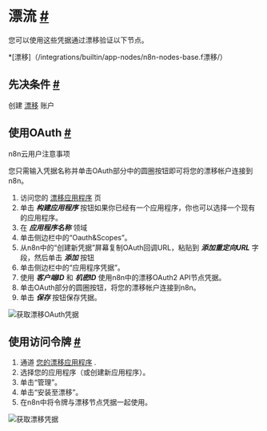 


 漂流
 [#](#漂移 "永久链接")
=====================================



 您可以使用这些凭据通过漂移验证以下节点。
 


*[漂移]（/integrations/builtin/app-nodes/n8n-nodes-base.f漂移/）



 先决条件
 [#](#先决条件 "永久链接")
-----------------------------------------------------



 创建
 [漂移](https://www.drift.com/) 
 账户
 



 使用OAuth
 [#](#使用oauth "永久链接")
-------------------------------------------------




 n8n云用户注意事项
 



 您只需输入凭据名称并单击OAuth部分中的圆圈按钮即可将您的漂移帐户连接到n8n。
 



1. 访问您的
 [漂移应用程序](https://dev.drift.com/apps) 
 页
2. 单击
 ***构建应用程序***
 按钮如果你已经有一个应用程序，你也可以选择一个现有的应用程序。
3. 在
 ***应用程序名称***
 领域
4. 单击侧边栏中的“Oauth&Scopes”。
5. 从n8n中的“创建新凭据”屏幕复制OAuth回调URL，粘贴到
 ***添加重定向URL***
 字段，然后单击
 ***添加***
 按钮
6. 单击侧边栏中的“应用程序凭据”。
7. 使用
 ***客户端ID***
 和
 ***机密ID***
 使用n8n中的漂移OAuth2 API节点凭据。
8. 单击OAuth部分的圆圈按钮，将您的漂移帐户连接到n8n。
9. 单击
 ***保存***
 按钮保存凭据。



![获取漂移OAuth凭据](https://d33wubrfki0l68.cloudfront.net/ffc8ae47842fca38e7dfbcc9d628eee56dcef707/4b564/_images/integrations/builtin/credentials/drift/using-oauth.gif)




 使用访问令牌
 [#](#使用访问令牌 "永久链接")
---------------------------------------------------------------


1. 通道
 [您的漂移应用程序](https://dev.drift.com/apps) 
 .
2. 选择您的应用程序（或创建新应用程序）。
3. 单击“管理”。
4. 单击“安装至漂移”。
5. 在n8n中将令牌与漂移节点凭据一起使用。



![获取漂移凭据](https://d33wubrfki0l68.cloudfront.net/507fcbb49fe1f719040a59be11c5ac04b74f9bd5/67a02/_images/integrations/builtin/credentials/drift/using-access-token.gif)





